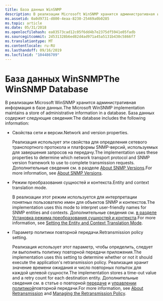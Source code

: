 ```yaml
---
title: База данных WinSNMP
description: В реализации Microsoft WinSNMP хранится административная информация в базе данных.
ms.assetid: 0a0d9731-d800-4eaa-8230-25469a0b0285
ms.topic: article
ms.date: 05/31/2018
ms.openlocfilehash: ea83573cad12c05f6dd4b7e2375df5941e05fadb
ms.sourcegitcommit: 2d531328b6ed82d4ad971a45a5131b430c5866f7
ms.translationtype: MT
ms.contentlocale: ru-RU
ms.lasthandoff: 09/16/2019
ms.locfileid: "104486709"
---
```

# <a name="the-winsnmp-database"></a><span data-ttu-id="88e27-103">База данных WinSNMP</span><span class="sxs-lookup"><span data-stu-id="88e27-103">The WinSNMP Database</span></span>

<span data-ttu-id="88e27-104">В реализации Microsoft WinSNMP хранится административная информация в базе данных.</span><span class="sxs-lookup"><span data-stu-id="88e27-104">The Microsoft WinSNMP implementation maintains a store of administrative information in a database.</span></span> <span data-ttu-id="88e27-105">База данных содержит следующие сведения:</span><span class="sxs-lookup"><span data-stu-id="88e27-105">The database includes the following information:</span></span>

-   <span data-ttu-id="88e27-106">Свойства сети и версии.</span><span class="sxs-lookup"><span data-stu-id="88e27-106">Network and version properties.</span></span>

    <span data-ttu-id="88e27-107">Реализация использует эти свойства для определения сетевого транспортного протокола и платформы SNMP-версий, используемых для завершения запросов на передачу.</span><span class="sxs-lookup"><span data-stu-id="88e27-107">The implementation uses these properties to determine which network transport protocol and SNMP version framework to use to complete transmission requests.</span></span> <span data-ttu-id="88e27-108">Дополнительные сведения см. в разделе [About SNMP Versions](about-snmp-versions.md).</span><span class="sxs-lookup"><span data-stu-id="88e27-108">For more information, see [About SNMP Versions](about-snmp-versions.md).</span></span>

-   <span data-ttu-id="88e27-109">Режим преобразования сущностей и контекста.</span><span class="sxs-lookup"><span data-stu-id="88e27-109">Entity and context translation mode.</span></span>

    <span data-ttu-id="88e27-110">В реализации этот режим используется для интерпретации понятных пользователю имен для объектов SNMP и контекстов.</span><span class="sxs-lookup"><span data-stu-id="88e27-110">The implementation uses this mode to interpret user-friendly names for SNMP entities and contexts.</span></span> <span data-ttu-id="88e27-111">Дополнительные сведения см. [в разделе Установка режима преобразования сущностей и контекста](setting-the-entity-and-context-translation-mode.md).</span><span class="sxs-lookup"><span data-stu-id="88e27-111">For more information, see [Setting the Entity and Context Translation Mode](setting-the-entity-and-context-translation-mode.md).</span></span>

-   <span data-ttu-id="88e27-112">Параметр политики повторной передачи.</span><span class="sxs-lookup"><span data-stu-id="88e27-112">Retransmission policy setting.</span></span>

    <span data-ttu-id="88e27-113">Реализация использует этот параметр, чтобы определить, следует ли выполнять политику повторной передачи приложения.</span><span class="sxs-lookup"><span data-stu-id="88e27-113">The implementation uses this setting to determine whether or not it should execute the application's retransmission policy.</span></span> <span data-ttu-id="88e27-114">Реализация хранит значение времени ожидания и число повторных попыток для каждой целевой сущности.</span><span class="sxs-lookup"><span data-stu-id="88e27-114">The implementation stores a time-out value and a retry count for each destination entity.</span></span> <span data-ttu-id="88e27-115">Дополнительные сведения см. в статье о повторной [передаче](about-retransmission.md) и [управлении политикой](managing-the-retransmission-policy.md)повторной передачи.</span><span class="sxs-lookup"><span data-stu-id="88e27-115">For more information, see [About Retransmission](about-retransmission.md) and [Managing the Retransmission Policy](managing-the-retransmission-policy.md).</span></span>

 

 





